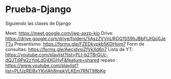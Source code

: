 # Prueba-Django
Siguiendo las clases de Django

Meet: https://meet.google.com/jwp-axzp-kio
Drive: https://drive.google.com/drive/folders/1iAszZVVnURGQ1SS9hJBbFtJtQo0Je7Tu
Presentismo: https://forms.gle/FZEDkypkb5KDHsjm7
Form de consultas: https://forms.gle/AwcjdysjZfVkXd6n7
Lista de YT: https://youtube.com/playlist?list=PLt-b2TBrGUc-dQJTi9Pe2zYmLqD4XGHyF&feature=shared
repaso : https://www.youtube.com/playlist?list=PLfJzREI8xYKvIAh8mpkVLKEm7RNT98bKg
